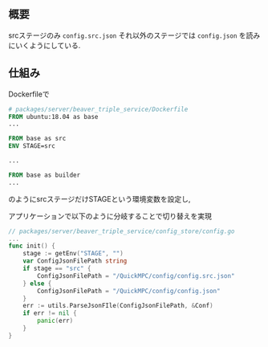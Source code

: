 ## 概要
srcステージのみ `config.src.json` それ以外のステージでは `config.json` を読みにいくようにしている.

## 仕組み
Dockerfileで
```Dockerfile
# packages/server/beaver_triple_service/Dockerfile
FROM ubuntu:18.04 as base
...

FROM base as src
ENV STAGE=src

...

FROM base as builder
...
```
のようにsrcステージだけSTAGEという環境変数を設定し,

アプリケーションで以下のように分岐することで切り替えを実現
```go
// packages/server/beaver_triple_service/config_store/config.go
...
func init() {
    stage := getEnv("STAGE", "")
    var ConfigJsonFilePath string
    if stage == "src" {
        ConfigJsonFilePath = "/QuickMPC/config/config.src.json"
    } else {
        ConfigJsonFilePath = "/QuickMPC/config/config.json"
    }
    err := utils.ParseJsonFIle(ConfigJsonFilePath, &Conf)
    if err != nil {
        panic(err)
    }
}
```